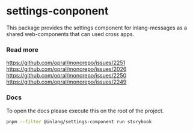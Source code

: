 # settings-conponent

This package provides the settings component for inlang-messages as a shared web-components that can used cross apps.

### Read more
https://github.com/opral/monorepo/issues/2251
https://github.com/opral/monorepo/issues/2026
https://github.com/opral/monorepo/issues/2250
https://github.com/opral/monorepo/issues/2249

### Docs
To open the docs please execute this on the root of the project.
```bash
pnpm --filter @inlang/settings-component run storybook
```

